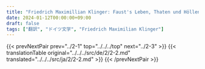 ```yaml
---
title: "Friedrich Maximillian Klinger: Faust's Leben, Thaten und Höllenfahrt (1799) - 第二巻 第二章"
date: 2024-01-12T00:00:00+09:00
draft: false
tags: ["翻訳", "ドイツ文学", "Friedrich Maximilian Klinger"]
---
```


{{< prevNextPair prev="../2-1" top="../../../top" next="../2-3" >}}
{{< translationTable original="../../../src/de/2/2-2.md" translated="../../../src/ja/2/2-2.md" >}}
{{< /prevNextPair >}}